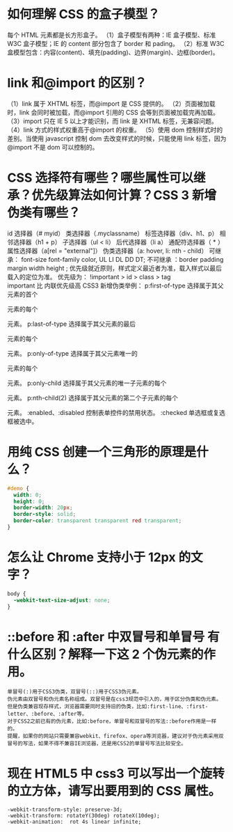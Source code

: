 # 如何理解 CSS 的盒子模型？

每个 HTML 元素都是长方形盒子。
（1）盒子模型有两种：IE 盒子模型、标准 W3C 盒子模型；IE 的 content 部分包含了 border 和 pading。
（2）标准 W3C 盒模型包含：内容(content)、填充(padding)、边界(margin)、边框(border)。

# link 和@import 的区别？

（1）link 属于 XHTML 标签，而@import 是 CSS 提供的。
（2）页面被加载时，link 会同时被加载，而@import 引用的 CSS 会等到页面被加载完再加载。
（3）import 只在 IE 5 以上才能识别，而 link 是 XHTML 标签，无兼容问题。
（4）link 方式的样式权重高于@import 的权重。
（5）使用 dom 控制样式时的差别。当使用 javascript 控制 dom 去改变样式的时候，只能使用 link 标签，因为@import 不是 dom 可以控制的。

# CSS 选择符有哪些？哪些属性可以继承？优先级算法如何计算？CSS 3 新增伪类有哪些？

id 选择器（# myid）
类选择器（.myclassname）
标签选择器（div、h1、p）
相邻选择器（h1 + p）
子选择器（ul < li）
后代选择器（li a）
通配符选择器（ \* ）
属性选择器（a[rel = "external"]）
伪类选择器（a: hover, li: nth - child）
可继承： font-size font-family color, UL LI DL DD DT;
不可继承 ：border padding margin width height ;
优先级就近原则，样式定义最近者为准，载入样式以最后载入的定位为准。
优先级为：
!important > id > class > tag  
 important 比 内联优先级高
CSS3 新增伪类举例：
p:first-of-type 选择属于其父元素的首个<p>元素的每个<p>元素。
p:last-of-type 选择属于其父元素的最后<p>元素的每个<p>元素。
p:only-of-type 选择属于其父元素唯一的<p>元素的每个<p>元素。
p:only-child 选择属于其父元素的唯一子元素的每个<p>元素。
p:nth-child(2) 选择属于其父元素的第二个子元素的每个<p>元素。
:enabled、:disabled 控制表单控件的禁用状态。
:checked 单选框或复选框被选中。

# 用纯 CSS 创建一个三角形的原理是什么？

```css
#demo {
  width: 0;
  height: 0;
  border-width: 20px;
  border-style: solid;
  border-color: transparent transparent red transparent;
}
```

# 怎么让 Chrome 支持小于 12px 的文字？

```css
body {
  -webkit-text-size-adjust: none;
}
```

# ::before 和 :after 中双冒号和单冒号 有什么区别？解释一下这 2 个伪元素的作用。

```
单冒号(:)用于CSS3伪类，双冒号(::)用于CSS3伪元素。
伪元素由双冒号和伪元素名称组成。双冒号是在css3规范中引入的，用于区分伪类和伪元素。但是伪类兼容现存样式，浏览器需要同时支持旧的伪类，比如:first-line、:first-letter、:before、:after等。
对于CSS2之前已有的伪元素，比如:before，单冒号和双冒号的写法::before作用是一样的。
提醒，如果你的网站只需要兼容webkit、firefox、opera等浏览器，建议对于伪元素采用双冒号的写法，如果不得不兼容IE浏览器，还是用CSS2的单冒号写法比较安全。
```

# 现在 HTML5 中 css3 可以写出一个旋转的立方体，请写出要用到的 CSS 属性。

```
-webkit-transform-style: preserve-3d;
-webkit-transform: rotateY(30deg) rotateX(10deg);
-webkit-animation:  rot 4s linear infinite;
```
